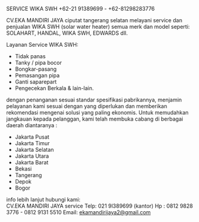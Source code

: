 SERVICE WIKA SWH +62-21 91389699 - +62-81298283776

CV.EKA MANDIRI JAYA ciputat tangerang selatan
melayani service dan penjualan WIKA SWH (solar water heater) 
semua merk dan model seperti: 
SOLAHART, HANDAL, WIKA SWH, EDWARDS dll. 

Layanan Service WIKA SWH: 
* Tidak panas
* Tanky / pipa bocor
* Bongkar-pasang 
* Pemasangan pipa
* Ganti saparepart
* Pengecekan Berkala & lain-lain.

dengan penanganan sesuai standar spesifikasi pabrikannya, 
menjamin pelayanan kami sesuai dengan yang diperlukan dan 
memberikan rekomendasi mengenai solusi yang paling ekonomis. 
Untuk memudahkan jangkauan kepada pelanggan, kami telah membuka 
cabang di berbagai daerah diantaranya :
 
- Jakarta Pusat 
- Jakarta Timur 
- Jakarta Selatan 
- Jakarta Utara 
- Jakarta Barat 
- Bekasi 
- Tangerang 
- Depok 
- Bogor 

info lebih lanjut hubungi kami:  
CV.EKA MANDIRI JAYA service 
Telp: 021 9l389699 (kantor) 
Hp : 0812 9828 3776 - 0812 9131 5510
Email: ekamandirijaya2@gmail.com